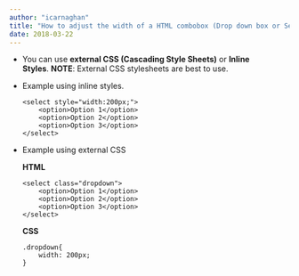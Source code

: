 ```yaml
---
author: "icarnaghan"
title: "How to adjust the width of a HTML combobox (Drop down box or Select box)"
date: 2018-03-22
---
```


- You can use **external CSS (Cascading Style Sheets)** or **Inline Styles**. **NOTE**: External CSS stylesheets are best to use.
- Example using inline styles.
    
    ```
    <select style="width:200px;">
        <option>Option 1</option>
        <option>Option 2</option>
        <option>Option 3</option>
    </select>
    ```
    
- Example using external CSS
    
    **HTML**
    
    ```
    <select class="dropdown">
        <option>Option 1</option>
        <option>Option 2</option>
        <option>Option 3</option>
    </select>
    ```
    
    **CSS**
    
    ```
    .dropdown{
        width: 200px;
    }
    ```
